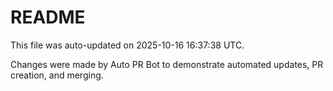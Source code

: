 # README

This file was auto-updated on 2025-10-16 16:37:38 UTC.

Changes were made by Auto PR Bot to demonstrate automated updates, PR creation, and merging.
